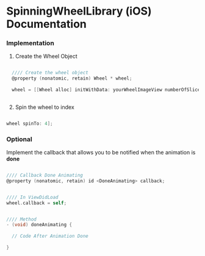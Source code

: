 # SpinningWheelLibrary (iOS) Documentation

### Implementation

1. Create the Wheel Object <br>
```objective-c

  //// Create the wheel object
  @property (nonatomic, retain) Wheel * wheel;
  
  wheel = [[Wheel alloc] initWithData: yourWheelImageView numberOfSlice: nbOfSlices];
  
  ```
  
2. Spin the wheel to index
  ```objective-c
  
  wheel spinTo: 4];
  
  ```
  


### Optional

Implement the callback that allows you to be notified when the animation is **done**

  ```objective-c
  
  //// Callback Done Animating
  @property (nonatomic, retain) id <DoneAnimating> callback;
  
  
  //// In ViewDidLoad
  wheel.callback = self;
  
  
  //// Method
  - (void) doneAnimating {
    
    // Code After Animation Done
    
  }
  
  ```
